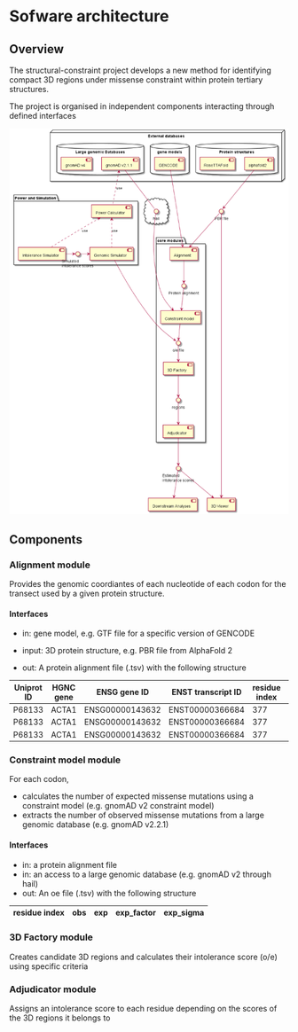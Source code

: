 # Sofware architecture

## Overview

The structural-constraint project develops a new method for identifying compact 3D regions under missense constraint within protein tertiary structures.


The project is organised in independent components interacting through defined interfaces

![](softarchitect.png)

## Components
### Alignment module
Provides the genomic coordiantes of each nucleotide of each codon for the transect used by a given protein structure.
#### Interfaces
- in: gene model, e.g. GTF file for a specific version of GENCODE
- input: 3D protein structure, e.g. PBR file from AlphaFold 2

- out: A protein alignment file (.tsv) with the following structure

| Uniprot ID | HGNC gene | ENSG gene ID |  ENST transcript ID | residue index | Reference genome | genomic position | REF |
| --- | --- | --- | --- | --- | --- | --- | ---|
|P68133	|ACTA1|	ENSG00000143632	|ENST00000366684|	377|	GRCh37	|1:229567249G|	G|
|P68133	|ACTA1	|ENSG00000143632	|ENST00000366684	|377	|GRCh37	|1:229567250A	|A
|P68133	|ACTA1	|ENSG00000143632	|ENST00000366684	|377	|GRCh37	|1:229567251A	|A

### Constraint model module
For each codon, 
- calculates the number of expected missense mutations using a constraint model (e.g. gnomAD v2 constraint model)
- extracts the number of observed missense mutations from a large genomic database (e.g. gnomAD v2.2.1)
#### Interfaces
- in: a protein alignment file
- in: an access to a large genomic database (e.g. gnomAD v2 through hail)
- out: An oe file (.tsv) with the following structure

| residue index | obs | exp | exp_factor | exp_sigma |
| --- | --- |---|---|---|

### 3D Factory module
Creates candidate 3D regions and calculates their intolerance score (o/e) using specific criteria 

### Adjudicator module
Assigns an intolerance score to each residue depending on the scores of the 3D regions it belongs to

